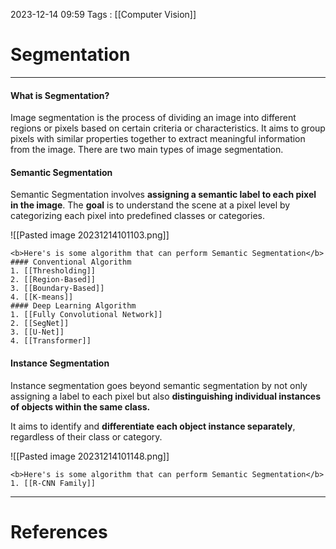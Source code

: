 2023-12-14 09:59
Tags : [[Computer Vision]]

# Segmentation
---
#### What is Segmentation?

Image segmentation is the process of dividing an image into different regions or pixels based on certain criteria or characteristics. It aims to group pixels with similar properties together to extract meaningful information from the image. There are two main types of image segmentation.

#### Semantic Segmentation

Semantic Segmentation involves **assigning a semantic label to each pixel in the image**.
The <b>goal</b> is to understand the scene at a pixel level by categorizing each pixel into predefined classes or categories. 

![[Pasted image 20231214101103.png]]

```ad-seealso
<b>Here's is some algorithm that can perform Semantic Segmentation</b>
#### Conventional Algorithm
1. [[Thresholding]]
2. [[Region-Based]]
3. [[Boundary-Based]]
4. [[K-means]]
#### Deep Learning Algorithm
1. [[Fully Convolutional Network]]
2. [[SegNet]]
3. [[U-Net]]
4. [[Transformer]]
```

#### Instance Segmentation

Instance segmentation goes beyond semantic segmentation by not only assigning a label to each pixel but also **distinguishing individual instances of objects within the same class.** 

It aims to identify and **differentiate each object instance separately**, regardless of their class or category.

![[Pasted image 20231214101148.png]]

```ad-seealso
<b>Here's is some algorithm that can perform Semantic Segmentation</b>
1. [[R-CNN Family]]
```
---
# References
